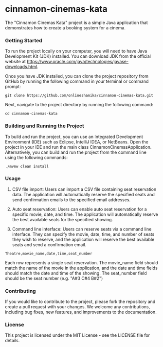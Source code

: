 # cinnamon-cinemas-kata


The "Cinnamon Cinemas Kata" project is a simple Java application that demonstrates how to create a booking system for a cinema.

### Getting Started

To run the project locally on your computer, you will need to have Java Development Kit (JDK) installed. You can download JDK from the official website at https://www.oracle.com/java/technologies/javase-downloads.html.

Once you have JDK installed, you can clone the project repository from GitHub by running the following command in your terminal or command prompt:

```
git clone https://github.com/onlineshanika/cinnamon-cinemas-kata.git
```
Next, navigate to the project directory by running the following command:
```
cd cinnamon-cinemas-kata
```
### Building and Running the Project

To build and run the project, you can use an Integrated Development Environment (IDE) such as Eclipse, IntelliJ IDEA, or NetBeans. Open the project in your IDE and run the main class CinnamonCinemasApplication.
Alternatively, you can build and run the project from the command line using the following commands:
```
./mvnw clean install 
```

### Usage
1. CSV file import: Users can import a CSV file containing seat reservation data. The application will automatically reserve the specified seats and send confirmation emails to the specified email addresses.

2. Auto seat reservation: Users can enable auto seat reservation for a specific movie, date, and time. The application will automatically reserve the best available seats for the specified showing.

3. Command line interface: Users can reserve seats via a command line interface. They can specify the movie, date, time, and number of seats they wish to reserve, and the application will reserve the best available seats and send a confirmation email.

```
Theatre,movie_name,date,time,seat_number

```
Each row represents a single seat reservation. The movie_name field should match the name of the movie in the application,
and the date and time fields should match the date and time of the showing.
The seat_number field should be the seat number (e.g. "A#3 C#4 B#2")

### Contributing
If you would like to contribute to the project, please fork the repository and create a pull request with your changes. We welcome any contributions, including bug fixes, new features, and improvements to the documentation.


### License
This project is licensed under the MIT License - see the LICENSE file for details.









